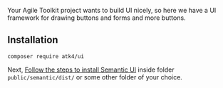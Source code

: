Your Agile Toolkit project wants to build UI nicely, so here we have a UI framework for drawing buttons and forms and more buttons.

## Installation



```
composer require atk4/ui
```

Next, [Follow the steps to install Semantic UI](http://semantic-ui.com/introduction/getting-started.html)
inside folder `public/semantic/dist/` or some other folder of your choice.
